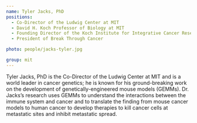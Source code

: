```yaml
---
name: Tyler Jacks, PhD
positions:
  - Co-Director of the Ludwig Center at MIT
  - David H. Koch Professor of Biology at MIT
  - Founding Director of the Koch Institute for Integrative Cancer Research at MIT
  - President of Break Through Cancer

photo: people/jacks-tyler.jpg

group: mit
---
```


Tyler Jacks, PhD is the Co-Director of the Ludwig Center at MIT and is a world leader in cancer genetics; he is known for his ground-breaking work on the development of genetically-engineered mouse models (GEMMs). Dr. Jacks’s research uses GEMMs to understand the interactions between the immune system and cancer and to translate the finding from mouse cancer models to human cancer to develop therapies to kill cancer cells at metastatic sites and inhibit metastatic spread.
